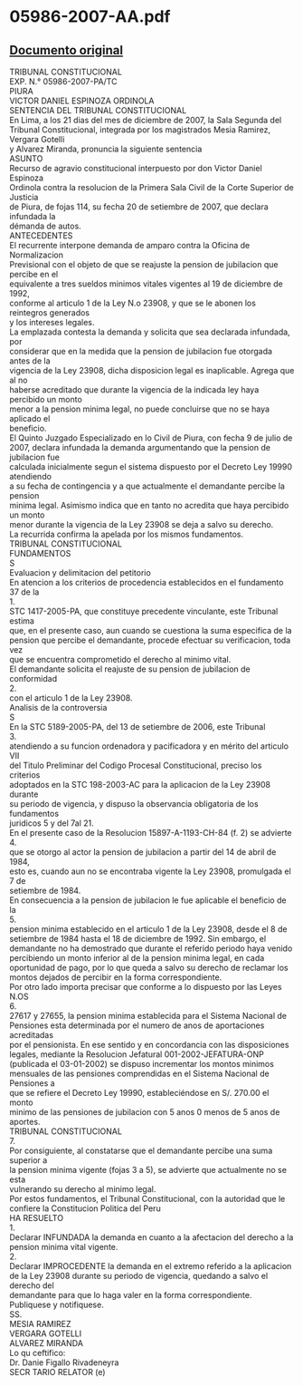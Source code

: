 
05986-2007-AA.pdf
=================
  
[Documento original](https://tc.gob.pe/jurisprudencia/2008/05986-2007-AA.pdf)  
---  
TRIBUNAL CONSTITUCIONAL  
EXP. N.° 05986-2007-PA/TC  
PIURA  
VICTOR DANIEL ESPINOZA ORDINOLA  
SENTENCIA DEL TRIBUNAL CONSTITUCIONAL  
En Lima, a los 21 dias del mes de diciembre de 2007, la Sala Segunda del  
Tribunal Constitucional, integrada por los magistrados Mesia Ramirez, Vergara Gotelli  
y Alvarez Miranda, pronuncia la siguiente sentencia  
ASUNTO  
Recurso de agravio constitucional interpuesto por don Victor Daniel Espinoza  
Ordinola contra la resolucion de la Primera Sala Civil de la Corte Superior de Justicia  
de Piura, de fojas 114, su fecha 20 de setiembre de 2007, que declara infundada la  
démanda de autos.  
ANTECEDENTES  
El recurrente interpone demanda de amparo contra la Oficina de Normalizacion  
Previsional con el objeto de que se reajuste la pension de jubilacion que percibe en el  
equivalente a tres sueldos minimos vitales vigentes al 19 de diciembre de 1992,  
conforme al articulo 1 de la Ley N.o 23908, y que se le abonen los reintegros generados  
y los intereses legales.  
La emplazada contesta la demanda y solicita que sea declarada infundada, por  
considerar que en la medida que la pension de jubilacion fue otorgada antes de la  
vigencia de la Ley 23908, dicha disposicion legal es inaplicable. Agrega que al no  
haberse acreditado que durante la vigencia de la indicada ley haya percibido un monto  
menor a la pension minima legal, no puede concluirse que no se haya aplicado el  
beneficio.  
El Quinto Juzgado Especializado en lo Civil de Piura, con fecha 9 de julio de  
2007, declara infundada la demanda argumentando que la pension de jubilacion fue  
calculada inicialmente segun el sistema dispuesto por el Decreto Ley 19990 atendiendo  
a su fecha de contingencia y a que actualmente el demandante percibe la pension  
minima legal. Asimismo indica que en tanto no acredita que haya percibido un monto  
menor durante la vigencia de la Ley 23908 se deja a salvo su derecho.  
La recurrida confirma la apelada por los mismos fundamentos.  
TRIBUNAL CONSTITUCIONAL  
FUNDAMENTOS  
S  
Evaluacion y delimitacion del petitorio  
En atencion a los criterios de procedencia establecidos en el fundamento 37 de la  
1.  
STC 1417-2005-PA, que constituye precedente vinculante, este Tribunal estima  
que, en el presente caso, aun cuando se cuestiona la suma especifica de la  
pension que percibe el demandante, procede efectuar su verificacion, toda vez  
que se encuentra comprometido el derecho al minimo vital.  
El demandante solicita el reajuste de su pension de jubilacion de conformidad  
2.  
con el articulo 1 de la Ley 23908.  
Analisis de la controversia  
S  
En la STC 5189-2005-PA, del 13 de setiembre de 2006, este Tribunal  
3.  
atendiendo a su funcion ordenadora y pacificadora y en mérito del articulo VII  
del Titulo Preliminar del Codigo Procesal Constitucional, preciso los criterios  
adoptados en la STC 198-2003-AC para la aplicacion de la Ley 23908 durante  
su periodo de vigencia, y dispuso la observancia obligatoria de los fundamentos  
juridicos 5 y del 7al 21.  
En el presente caso de la Resolucion 15897-A-1193-CH-84 (f. 2) se advierte  
4.  
que se otorgo al actor la pension de jubilacion a partir del 14 de abril de 1984,  
esto es, cuando aun no se encontraba vigente la Ley 23908, promulgada el 7 de  
setiembre de 1984.  
En consecuencia a la pension de jubilacion le fue aplicable el beneficio de la  
5.  
pension minima establecido en el articulo 1 de la Ley 23908, desde el 8 de  
setiembre de 1984 hasta el 18 de diciembre de 1992. Sin embargo, el  
demandante no ha demostrado que durante el referido periodo haya venido  
percibiendo un monto inferior al de la pension minima legal, en cada  
oportunidad de pago, por lo que queda a salvo su derecho de reclamar los  
montos dejados de percibir en la forma correspondiente.  
Por otro lado importa precisar que conforme a lo dispuesto por las Leyes N.OS  
6.  
27617 y 27655, la pension minima establecida para el Sistema Nacional de  
Pensiones esta determinada por el numero de anos de aportaciones acreditadas  
por el pensionista. En ese sentido y en concordancia con las disposiciones  
legales, mediante la Resolucion Jefatural 001-2002-JEFATURA-ONP  
(publicada el 03-01-2002) se dispuso incrementar los montos minimos  
mensuales de las pensiones comprendidas en el Sistema Nacional de Pensiones a  
que se refiere el Decreto Ley 19990, estableciéndose en S/. 270.00 el monto  
minimo de las pensiones de jubilacion con 5 anos 0 menos de 5 anos de aportes.  
TRIBUNAL CONSTITUCIONAL  
7.  
Por consiguiente, al constatarse que el demandante percibe una suma superior a  
la pension minima vigente (fojas 3 a 5), se advierte que actualmente no se esta  
vulnerando su derecho al minimo legal.  
Por estos fundamentos, el Tribunal Constitucional, con la autoridad que le  
confiere la Constitucion Politica del Peru  
HA RESUELTO  
1.  
Declarar INFUNDADA la demanda en cuanto a la afectacion del derecho a la  
pension minima vital vigente.  
2.  
Declarar IMPROCEDENTE la demanda en el extremo referido a la aplicacion  
de la Ley 23908 durante su periodo de vigencia, quedando a salvo el derecho del  
demandante para que lo haga valer en la forma correspondiente.  
Publiquese y notifiquese.  
SS.  
MESIA RAMIREZ  
VERGARA GOTELLI  
ALVAREZ MIRANDA  
Lo qu ceftifico:  
Dr. Danie Figallo Rivadeneyra  
SECR TARIO RELATOR (e)